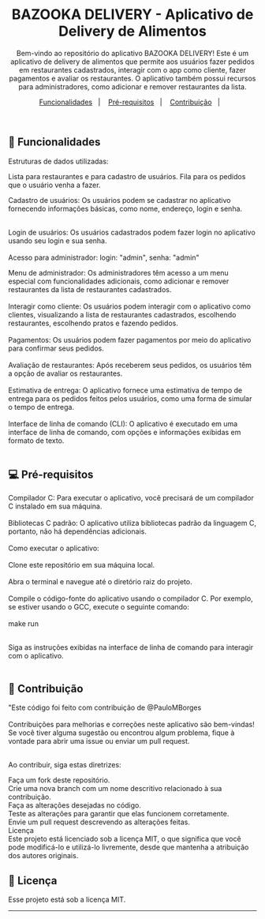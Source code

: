 <h1 align="center"> BAZOOKA DELIVERY - Aplicativo de Delivery de Alimentos
 </h1>

<p align="center">
Bem-vindo ao repositório do aplicativo BAZOOKA DELIVERY! Este é um aplicativo de delivery de alimentos que permite aos usuários fazer pedidos em restaurantes cadastrados, interagir com o app como cliente, fazer pagamentos e avaliar os restaurantes. O aplicativo também possui recursos para administradores, como adicionar e remover restaurantes da lista.

</p>

<p align="center">
  <a href="#-funcionalidades">Funcionalidades</a>&nbsp;&nbsp;&nbsp;|&nbsp;&nbsp;&nbsp;
  <a href="#-pré-requisitos">Pré-requisitos</a>&nbsp;&nbsp;&nbsp;|&nbsp;&nbsp;&nbsp;
  <a href="#-contribuição">Contribuição</a>&nbsp;&nbsp;&nbsp;|&nbsp;&nbsp;&nbsp;
</p>

<br>

## 🚀 Funcionalidades
Estruturas de dados utilizadas:

Lista para restaurantes e para cadastro de usuários.
Fila para os pedidos que o usuário venha a fazer.

Cadastro de usuários: Os usuários podem se cadastrar no aplicativo fornecendo informações básicas, como nome, endereço, login e senha. <br><br>

Login de usuários: Os usuários cadastrados podem fazer login no aplicativo usando seu login e sua senha. <br><br>
Acesso para administrador: login: "admin", senha: "admin"

Menu de administrador: Os administradores têm acesso a um menu especial com funcionalidades adicionais, como adicionar e remover restaurantes da lista de restaurantes cadastrados. <br><br>
Interagir como cliente: Os usuários podem interagir com o aplicativo como clientes, visualizando a lista de restaurantes cadastrados, escolhendo restaurantes, escolhendo pratos e fazendo pedidos. <br><br>
Pagamentos: Os usuários podem fazer pagamentos por meio do aplicativo para confirmar seus pedidos. <br><br>
Avaliação de restaurantes: Após receberem seus pedidos, os usuários têm a opção de avaliar os restaurantes. <br><br>
Estimativa de entrega: O aplicativo fornece uma estimativa de tempo de entrega para os pedidos feitos pelos usuários, como uma forma de simular o tempo de entrega. <br><br>
Interface de linha de comando (CLI): O aplicativo é executado em uma interface de linha de comando, com opções e informações exibidas em formato de texto. <br><br>


## 💻 Pré-requisitos

Compilador C: Para executar o aplicativo, você precisará de um compilador C instalado em sua máquina. <br><br>
Bibliotecas C padrão: O aplicativo utiliza bibliotecas padrão da linguagem C, portanto, não há dependências adicionais. <br><br>
Como executar o aplicativo: <br><br>
Clone este repositório em sua máquina local. <br><br>
Abra o terminal e navegue até o diretório raiz do projeto. <br><br>
Compile o código-fonte do aplicativo usando o compilador C. Por exemplo, se estiver usando o GCC, execute o seguinte comando: <br><br>
make run <br><br>

Siga as instruções exibidas na interface de linha de comando para interagir com o aplicativo. <br><br>

## 🔖 Contribuição

"Este código foi feito com contribuição de @PauloMBorges <br><br>
Contribuições para melhorias e correções neste aplicativo são bem-vindas! Se você tiver alguma sugestão ou encontrou algum problema, fique à vontade para abrir uma issue ou enviar um pull request. <br><br>

Ao contribuir, siga estas diretrizes: <br>

Faça um fork deste repositório. <br>
Crie uma nova branch com um nome descritivo relacionado à sua contribuição. <br>
Faça as alterações desejadas no código. <br>
Teste as alterações para garantir que elas funcionem corretamente. <br>
Envie um pull request descrevendo as alterações feitas. <br>
Licença <br>
Este projeto está licenciado sob a licença MIT, o que significa que você pode modificá-lo e utilizá-lo livremente, desde que mantenha a atribuição dos autores originais. <br>


## :memo: Licença

Esse projeto está sob a licença MIT.

---
 
